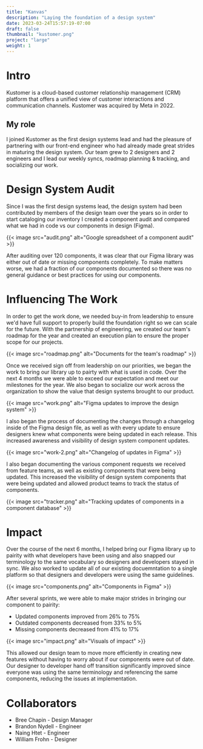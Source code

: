 ```yaml
---
title: "Kanvas"
description: "Laying the foundation of a design system"
date: 2023-03-24T15:57:19-07:00
draft: false
thumbnail: "kustomer.png"
project: "large"
weight: 1
---
```


# Intro
Kustomer is a cloud-based customer relationship management (CRM) platform that offers a unified view of customer interactions and communication channels. Kustomer was acquired by Meta in 2022.

## My role

I joined Kustomer as the first design systems lead and had the pleasure of partnering with our front-end engineer who had already made great strides in maturing the design system. Our team grew to 2 designers and 2 engineers and I lead our weekly syncs, roadmap planning & tracking, and socializing our work.

# Design System Audit

Since I was the first design systems lead, the design system had been contributed by members of the design team over the years so in order to start cataloging our inventory I created a component audit and compared what we had in code vs our components in design (Figma).

{{< image src="audit.png" alt="Google spreadsheet of a component audit" >}}

After auditing over 120 components, it was clear that our Figma library was either out of date or missing components completely. To make matters worse, we had a fraction of our components documented so there was no general guidance or best practices for using our components.

# Influencing The Work
In order to get the work done, we needed buy-in from leadership to ensure we'd have full support to properly build the foundation right so we can scale for the future. With the partnership of engineering, we created our team's roadmap for the year and created an execution plan to ensure the proper scope for our projects.

{{< image src="roadmap.png" alt="Documents for the team's roadmap" >}}

Once we received sign off from leadership on our priorities, we began the work to bring our library up to pairty with what is used in code. Over the next 4 months we were able to exceed our expectation and meet our milestones for the year. We also began to socialize our work across the organization to show the value that design systems brought to our product.

{{< image src="work.png" alt="Figma updates to improve the design system" >}}

I also began the process of documenting the changes through a changelog inside of the Figma design file, as well as with every update to ensure designers knew what components were being updated in each release. This increased awareness and visibility of design system component updates.

{{< image src="work-2.png" alt="Changelog of updates in Figma" >}}

I also began documenting the various component requests we received from feature teams, as well as existing components that were being updated. This increased the visibility of design system components that were being updated and allowed product teams to track the status of components.

{{< image src="tracker.png" alt="Tracking updates of components in a component database" >}}

# Impact

Over the course of the next 6 months, I helped bring our Figma library up to pairity with what developers have been using and also snapped our terminology to the same vocabulary so designers and developers stayed in sync. We also worked to update all of our existing docuemntation to a single platform so that designers and developers were using the same guidelines.

{{< image src="components.png" alt="Components in Figma" >}}

After several sprints, we were able to make major strides in bringing our component to pairity:

- Updated components improved from 26% to 75%
- Outdated components decreased from 33% to 5%
- Missing components decreased from 41% to 17%

{{< image src="impact.png" alt="Visuals of impact" >}}

This allowed our design team to move more efficiently in creating new features without having to worry about if our components were out of date. Our designer to developer hand off transition significantly improved since everyone was using the same terminology and referencing the same components, reducing the issues at implementation.

# Collaborators
- Bree Chapin - Design Manager
- Brandon Nydell - Engineer
- Naing Htet - Engineer
- William Frohn - Designer
